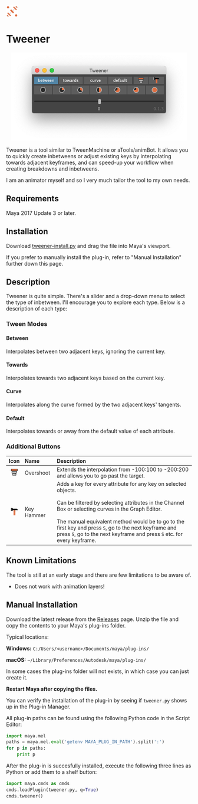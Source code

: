 <img src="icons/tweener-icon.svg" width="32px" height="32px">

# Tweener

<p align="center">
<img src="tweener-screenshot.png" width="476">
</p>

Tweener is a tool similar to TweenMachine or aTools/animBot. It allows you to quickly create inbetweens or adjust 
existing keys by interpolating towards adjacent keyframes, and can speed-up your workflow when creating breakdowns and 
inbetweens.

I am an animator myself and so I very much tailor the tool to my own needs.

## Requirements

Maya 2017 Update 3 or later.

## Installation

Download [tweener-install.py](https://github.com/mortenblaa/maya-tweener/raw/master/tweener-install.py) and drag 
the file into Maya's viewport.

If you prefer to manually install the plug-in, refer to "Manual Installation" further down this page.

## Description

Tweener is quite simple. There's a slider and a drop-down menu to select the type of inbetween. I'll encourage you to 
explore each type. Below is a description of each type:

### Tween Modes

#### Between
Interpolates between two adjacent keys, ignoring the current key.

#### Towards
Interpolates towards two adjacent keys based on the current key.

#### Curve
Interpolates along the curve formed by the two adjacent keys' tangents.

#### Default
Interpolates towards or away from the default value of each attribute.

### Additional Buttons

| Icon | Name | Description |
| :---: | :--- | :--- |
| <img src="icons/overshoot.svg" width="20" height="20"> | Overshoot | Extends the interpolation from -100:100 to -200:200 and allows you to go past the target. |
| <img src="icons/keyhammer.svg" width="20" height="20"> | Key Hammer | Adds a key for every attribute for any key on selected objects.<br><br>Can be filtered by selecting attributes in the Channel Box or selecting curves in the Graph Editor.<br><br>The manual equivalent method would be to go to the first key and press `S`, go to the next keyframe and press `S`, go to the next keyframe and press `S` etc. for every keyframe. |

## Known Limitations
The tool is still at an early stage and there are few limitations to be aware of. 

- Does not work with animation layers!

## Manual Installation

Download the latest release from the [Releases](https://github.com/mortenblaa/maya-tweener/releases) page. Unzip the 
file and copy the contents to your Maya's plug-ins folder.

Typical locations:

**Windows:** `C:/Users/<username>/Documents/maya/plug-ins/`

**macOS:** `~/Library/Preferences/Autodesk/maya/plug-ins/`

In some cases the plug-ins folder will not exists, in which case you can just create it.

**Restart Maya after copying the files.** 

You can verify the installation of the plug-in by seeing if `tweener.py` shows up in the Plug-in Manager.

All plug-in paths can be found using the following Python code in the Script Editor:

```python
import maya.mel
paths = maya.mel.eval('getenv MAYA_PLUG_IN_PATH').split(':')
for p in paths:
    print p
```

After the plug-in is succesfully installed, execute the following three lines as Python or add them to a shelf button:

```python
import maya.cmds as cmds
cmds.loadPlugin(tweener.py, q=True)
cmds.tweener()
```

